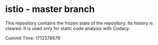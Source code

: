 # istio - master branch

This repository contains the frozen state of the repository.
Its history is cleared. It is used only for static code
analysis with Codacy.

Commit Time: 1712378679